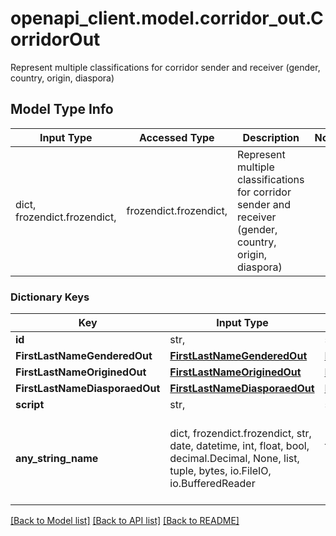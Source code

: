 # openapi_client.model.corridor_out.CorridorOut

Represent multiple classifications for corridor sender and receiver (gender, country, origin, diaspora)

## Model Type Info
Input Type | Accessed Type | Description | Notes
------------ | ------------- | ------------- | -------------
dict, frozendict.frozendict,  | frozendict.frozendict,  | Represent multiple classifications for corridor sender and receiver (gender, country, origin, diaspora) | 

### Dictionary Keys
Key | Input Type | Accessed Type | Description | Notes
------------ | ------------- | ------------- | ------------- | -------------
**id** | str,  | str,  |  | [optional] 
**FirstLastNameGenderedOut** | [**FirstLastNameGenderedOut**](FirstLastNameGenderedOut.md) | [**FirstLastNameGenderedOut**](FirstLastNameGenderedOut.md) |  | [optional] 
**FirstLastNameOriginedOut** | [**FirstLastNameOriginedOut**](FirstLastNameOriginedOut.md) | [**FirstLastNameOriginedOut**](FirstLastNameOriginedOut.md) |  | [optional] 
**FirstLastNameDiasporaedOut** | [**FirstLastNameDiasporaedOut**](FirstLastNameDiasporaedOut.md) | [**FirstLastNameDiasporaedOut**](FirstLastNameDiasporaedOut.md) |  | [optional] 
**script** | str,  | str,  |  | [optional] 
**any_string_name** | dict, frozendict.frozendict, str, date, datetime, int, float, bool, decimal.Decimal, None, list, tuple, bytes, io.FileIO, io.BufferedReader | frozendict.frozendict, str, BoolClass, decimal.Decimal, NoneClass, tuple, bytes, FileIO | any string name can be used but the value must be the correct type | [optional]

[[Back to Model list]](../../README.md#documentation-for-models) [[Back to API list]](../../README.md#documentation-for-api-endpoints) [[Back to README]](../../README.md)

